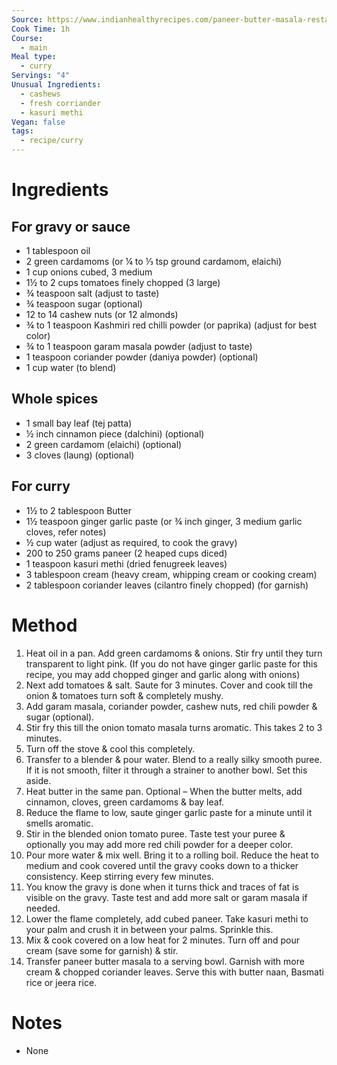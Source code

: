```yaml
---
Source: https://www.indianhealthyrecipes.com/paneer-butter-masala-restaurant-style/#wprm-recipe-container-38268
Cook Time: 1h
Course:
  - main
Meal type:
  - curry
Servings: "4"
Unusual Ingredients:
  - cashews
  - fresh corriander
  - kasuri methi
Vegan: false
tags:
  - recipe/curry
---
```

# Ingredients

## For gravy or sauce

- 1 tablespoon oil
- 2 green cardamoms (or ¼ to ⅓ tsp ground cardamom, elaichi)
- 1 cup onions cubed, 3 medium
- 1½ to 2 cups tomatoes finely chopped (3 large)
- ¾ teaspoon salt (adjust to taste)
- ¾ teaspoon sugar (optional)
- 12 to 14 cashew nuts (or 12 almonds)
- ¾ to 1 teaspoon Kashmiri red chilli powder (or paprika) (adjust for best color)
- ¾ to 1 teaspoon garam masala powder (adjust to taste)
- 1 teaspoon coriander powder (daniya powder) (optional)
- 1 cup water (to blend)

## Whole spices

- 1 small bay leaf (tej patta)
- ½ inch cinnamon piece (dalchini) (optional)
- 2 green cardamom (elaichi) (optional)
- 3 cloves (laung) (optional)

## For curry

- 1½ to 2 tablespoon Butter
- 1½ teaspoon ginger garlic paste (or ¾ inch ginger, 3 medium garlic cloves, refer notes)
- ½ cup water (adjust as required, to cook the gravy)
- 200 to 250 grams paneer (2 heaped cups diced)
- 1 teaspoon kasuri methi (dried fenugreek leaves)
- 3 tablespoon cream (heavy cream, whipping cream or cooking cream)
- 2 tablespoon coriander leaves (cilantro finely chopped) (for garnish)

# Method

1. Heat oil in a pan. Add green cardamoms & onions. Stir fry until they turn transparent to light pink. (If you do not have ginger garlic paste for this recipe, you may add chopped ginger and garlic along with onions)
2. Next add tomatoes & salt. Saute for 3 minutes. Cover and cook till the onion & tomatoes turn soft & completely mushy.
3. Add garam masala, coriander powder, cashew nuts, red chili powder & sugar (optional). 
4. Stir fry this till the onion tomato masala turns aromatic. This takes 2 to 3 minutes.
5. Turn off the stove & cool this completely. 
6. Transfer to a blender & pour water. Blend to a really silky smooth puree. If it is not smooth, filter it through a strainer to another bowl. Set this aside. 
7. Heat butter in the same pan. Optional – When the butter melts, add cinnamon, cloves, green cardamoms & bay leaf. 
8. Reduce the flame to low, saute ginger garlic paste for a minute until it smells aromatic.
9. Stir in the blended onion tomato puree. Taste test your puree & optionally you may add more red chili powder for a deeper color.
10. Pour more water & mix well. Bring it to a rolling boil. Reduce the heat to medium and cook covered until the gravy cooks down to a thicker consistency. Keep stirring every few minutes.
11. You know the gravy is done when it turns thick and traces of fat is visible on the gravy. Taste test and add more salt or garam masala if needed.
12. Lower the flame completely, add cubed paneer. Take kasuri methi to your palm and crush it in between your palms. Sprinkle this.
13. Mix & cook covered on a low heat for 2 minutes. Turn off and pour cream (save some for garnish) & stir.
14. Transfer paneer butter masala to a serving bowl. Garnish with more cream & chopped coriander leaves. Serve this with butter naan, Basmati rice or jeera rice.

# Notes

- None